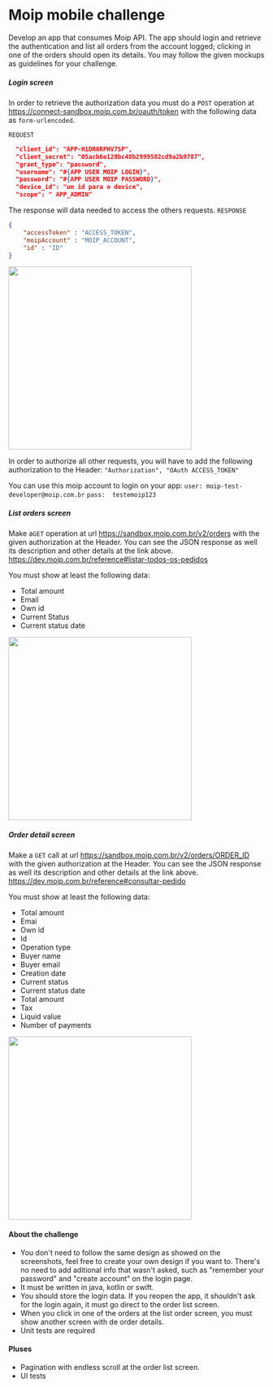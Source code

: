 # Moip mobile challenge

Develop an app that consumes Moip API. The app should login and retrieve the authentication and list all orders from the account logged; clicking in one of the orders should open its details. You may follow the given mockups as guidelines for your challenge.

##### Login screen
In order to retrieve the authorization data you must do a `POST` operation at https://connect-sandbox.moip.com.br/oauth/token with the following data as `form-urlencoded`.

`REQUEST`
```json
  "client_id": "APP-H1DR0RPHV7SP",
  "client_secret": "05acb6e128bc48b2999582cd9a2b9787",
  "grant_type": "password",
  "username": "#{APP USER MOIP LOGIN}",
  "password": "#{APP USER MOIP PASSWORD}",
  "device_id": "um id para o device",
  "scope": " APP_ADMIN"
```
The response will data needed to access the others requests. 
`RESPONSE`
```json
{
    "accessToken" : "ACCESS_TOKEN",
    "moipAccount" : "MOIP_ACCOUNT",
    "id" : "ID"
} 
```

<img src="https://github.com/moip/challenge/blob/master/mobile/login.png" width="360">

In order to authorize all other requests, you will have to add the following authorization to the Header:
`"Authorization", "OAuth ACCESS_TOKEN"`

You can use this moip account to login on your app: `user: moip-test-developer@moip.com.br` `pass:  testemoip123`

##### List orders screen
Make a`GET` operation at url https://sandbox.moip.com.br/v2/orders with the given authorization at the Header. You can see the JSON response as well its description and other details at the link above. 
https://dev.moip.com.br/reference#listar-todos-os-pedidos 

You must show at least the following data:
* Total amount
* Email
* Own id
* Current Status
* Current status date


<img src="https://github.com/moip/challenge/blob/master/mobile/order%20list.png" width="360">

##### Order detail screen
Make a `GET` call at url https://sandbox.moip.com.br/v2/orders/ORDER_ID with the given authorization at the Header. You can see the JSON response as well its description and other details at the link above. 
https://dev.moip.com.br/reference#consultar-pedido

You must show at least the following data:
* Total amount
* Emai
* Own id
* Id
* Operation type
* Buyer name
* Buyer email
* Creation date
* Current status
* Current status date
* Total amount
* Tax
* Liquid value
* Number of payments

<img src="https://github.com/moip/challenge/blob/master/mobile/order%20detail.png" width="360">

#### About the challenge
* You don't need to follow the same design as showed on the screenshots, feel free to create your own design if you want to. There's no need to add aditional info that wasn't asked, such as "remember your password" and "create account" on the login page.
* It must be written in java, kotlin or swift.
* You should store the login data. If you reopen the app, it shouldn't ask for the login again, it must go direct to the order list screen.
* When you click in one of the orders at the list order screen, you must show another screen with de order details.
* Unit tests are required

#### Pluses
* Pagination with endless scroll at the order list screen.
* UI tests
